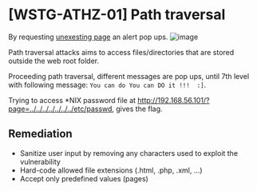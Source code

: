 # [WSTG-ATHZ-01] Path traversal

By requesting [unexesting page](http://192.168.56.101/?page=notexist) an alert pop ups.
![image](https://user-images.githubusercontent.com/22397481/201100502-21b562af-9527-4715-b6d6-436b0c7d85f5.png)

Path traversal attacks aims to access files/directories that are stored outside the web root folder.

Proceeding path traversal, different messages are pop ups, until 7th level with following message: `You can do You can DO it !!!  :]`.


Trying to access \*NIX password file at http://192.168.56.101/?page=../../../../../../../etc/passwd, gives the flag.

## Remediation
- Sanitize user input by removing any characters used to exploit the vulnerability
- Hard-code allowed file extensions (.html, .php, .xml, ...)
- Accept only predefined values (pages)
